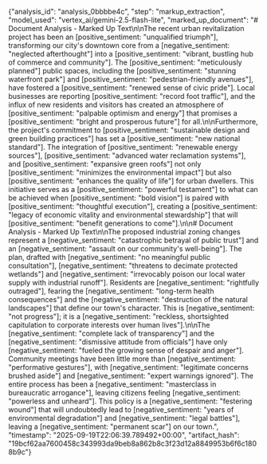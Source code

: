 {"analysis_id": "analysis_0bbbbe4c", "step": "markup_extraction", "model_used": "vertex_ai/gemini-2.5-flash-lite", "marked_up_document": "# Document Analysis - Marked Up Text\n\nThe recent urban revitalization project has been an [positive_sentiment: \"unqualified triumph\"], transforming our city's downtown core from a [negative_sentiment: \"neglected afterthought\"] into a [positive_sentiment: \"vibrant, bustling hub of commerce and community\"]. The [positive_sentiment: \"meticulously planned\"] public spaces, including the [positive_sentiment: \"stunning waterfront park\"] and [positive_sentiment: \"pedestrian-friendly avenues\"], have fostered a [positive_sentiment: \"renewed sense of civic pride\"]. Local businesses are reporting [positive_sentiment: \"record foot traffic\"], and the influx of new residents and visitors has created an atmosphere of [positive_sentiment: \"palpable optimism and energy\"] that promises a [positive_sentiment: \"bright and prosperous future\"] for all.\n\nFurthermore, the project's commitment to [positive_sentiment: \"sustainable design and green building practices\"] has set a [positive_sentiment: \"new national standard\"]. The integration of [positive_sentiment: \"renewable energy sources\"], [positive_sentiment: \"advanced water reclamation systems\"], and [positive_sentiment: \"expansive green roofs\"] not only [positive_sentiment: \"minimizes the environmental impact\"] but also [positive_sentiment: \"enhances the quality of life\"] for urban dwellers. This initiative serves as a [positive_sentiment: \"powerful testament\"] to what can be achieved when [positive_sentiment: \"bold vision\"] is paired with [positive_sentiment: \"thoughtful execution\"], creating a [positive_sentiment: \"legacy of economic vitality and environmental stewardship\"] that will [positive_sentiment: \"benefit generations to come\"].\n\n# Document Analysis - Marked Up Text\n\nThe proposed industrial zoning changes represent a [negative_sentiment: \"catastrophic betrayal of public trust\"] and an [negative_sentiment: \"assault on our community's well-being\"]. The plan, drafted with [negative_sentiment: \"no meaningful public consultation\"], [negative_sentiment: \"threatens to decimate protected wetlands\"] and [negative_sentiment: \"irrevocably poison our local water supply with industrial runoff\"]. Residents are [negative_sentiment: \"rightfully outraged\"], fearing the [negative_sentiment: \"long-term health consequences\"] and the [negative_sentiment: \"destruction of the natural landscapes\"] that define our town's character. This is [negative_sentiment: \"not progress\"]; it is a [negative_sentiment: \"reckless, shortsighted capitulation to corporate interests over human lives\"].\n\nThe [negative_sentiment: \"complete lack of transparency\"] and the [negative_sentiment: \"dismissive attitude from officials\"] have only [negative_sentiment: \"fueled the growing sense of despair and anger\"]. Community meetings have been little more than [negative_sentiment: \"performative gestures\"], with [negative_sentiment: \"legitimate concerns brushed aside\"] and [negative_sentiment: \"expert warnings ignored\"]. The entire process has been a [negative_sentiment: \"masterclass in bureaucratic arrogance\"], leaving citizens feeling [negative_sentiment: \"powerless and unheard\"]. This policy is a [negative_sentiment: \"festering wound\"] that will undoubtedly lead to [negative_sentiment: \"years of environmental degradation\"] and [negative_sentiment: \"legal battles\"], leaving a [negative_sentiment: \"permanent scar\"] on our town.", "timestamp": "2025-09-19T22:06:39.789492+00:00", "artifact_hash": "19bcf62aa7600458c343993da9beb8a862b8c3f23d12a8849953b6f6c1808b9c"}
